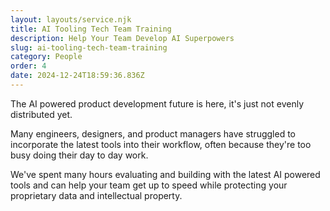 ```yaml
---
layout: layouts/service.njk
title: AI Tooling Tech Team Training
description: Help Your Team Develop AI Superpowers
slug: ai-tooling-tech-team-training
category: People
order: 4
date: 2024-12-24T18:59:36.836Z
---
```


The AI powered product development future is here, it's just not evenly distributed yet.

Many engineers, designers, and product managers have struggled to incorporate the latest tools into their workflow, often because they're too busy doing their day to day work.

We've spent many hours evaluating and building with the latest AI powered tools and can help your team get up to speed while protecting your proprietary data and intellectual property.
